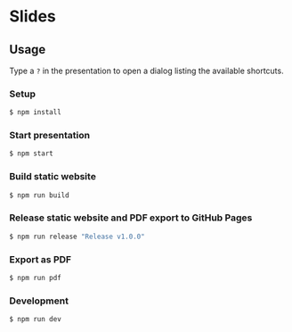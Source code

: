 # Slides

## Usage
Type a `?` in the presentation to open a dialog listing the available shortcuts.

### Setup
```bash
$ npm install
```

### Start presentation
```bash
$ npm start
```

### Build static website
```bash
$ npm run build
```

### Release static website and PDF export to GitHub Pages
```bash
$ npm run release "Release v1.0.0"
```

### Export as PDF
```bash
$ npm run pdf
```

### Development
```bash
$ npm run dev
```

